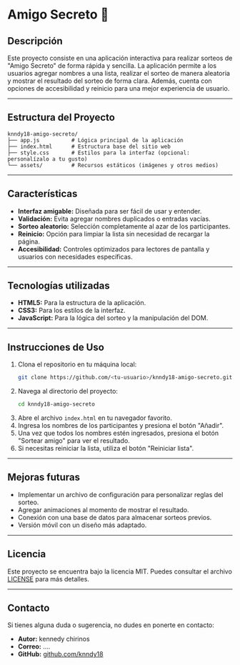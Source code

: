# Amigo Secreto 🎁

## Descripción
Este proyecto consiste en una aplicación interactiva para realizar sorteos de "Amigo Secreto" de forma rápida y sencilla. La aplicación permite a los usuarios agregar nombres a una lista, realizar el sorteo de manera aleatoria y mostrar el resultado del sorteo de forma clara. Además, cuenta con opciones de accesibilidad y reinicio para una mejor experiencia de usuario.

---

## Estructura del Proyecto
```
knndy18-amigo-secreto/
├── app.js          # Lógica principal de la aplicación
├── index.html      # Estructura base del sitio web
├── style.css       # Estilos para la interfaz (opcional: personalízalo a tu gusto)
└── assets/         # Recursos estáticos (imágenes y otros medios)
```

---

## Características
- **Interfaz amigable:** Diseñada para ser fácil de usar y entender.
- **Validación:** Evita agregar nombres duplicados o entradas vacías.
- **Sorteo aleatorio:** Selección completamente al azar de los participantes.
- **Reinicio:** Opción para limpiar la lista sin necesidad de recargar la página.
- **Accesibilidad:** Controles optimizados para lectores de pantalla y usuarios con necesidades específicas.

---

## Tecnologías utilizadas
- **HTML5:** Para la estructura de la aplicación.
- **CSS3:** Para los estilos de la interfaz.
- **JavaScript:** Para la lógica del sorteo y la manipulación del DOM.

---

## Instrucciones de Uso
1. Clona el repositorio en tu máquina local:
   ```bash
   git clone https://github.com/<tu-usuario>/knndy18-amigo-secreto.git
   ```
2. Navega al directorio del proyecto:
   ```bash
   cd knndy18-amigo-secreto
   ```
3. Abre el archivo `index.html` en tu navegador favorito.
4. Ingresa los nombres de los participantes y presiona el botón "Añadir".
5. Una vez que todos los nombres estén ingresados, presiona el botón "Sortear amigo" para ver el resultado.
6. Si necesitas reiniciar la lista, utiliza el botón "Reiniciar lista".

---

## Mejoras futuras
- Implementar un archivo de configuración para personalizar reglas del sorteo.
- Agregar animaciones al momento de mostrar el resultado.
- Conexión con una base de datos para almacenar sorteos previos.
- Versión móvil con un diseño más adaptado.

---


## Licencia
Este proyecto se encuentra bajo la licencia MIT. Puedes consultar el archivo [LICENSE](LICENSE) para más detalles.

---

## Contacto
Si tienes alguna duda o sugerencia, no dudes en ponerte en contacto:
- **Autor:** kennedy chirinos
- **Correo:** ....
- **GitHub:** [github.com/knndy18](https://github.com/Knndy18)

